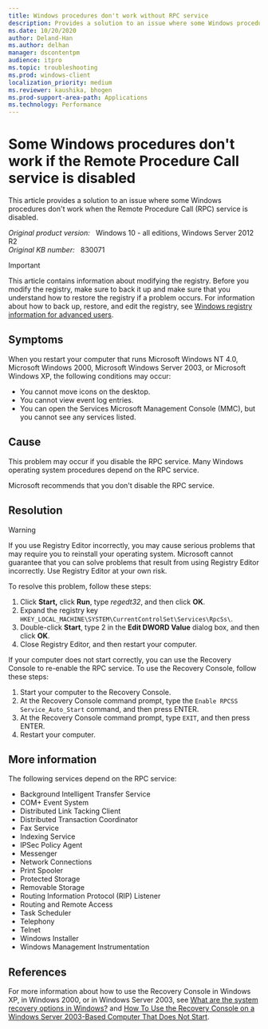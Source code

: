 ```yaml
---
title: Windows procedures don't work without RPC service
description: Provides a solution to an issue where some Windows procedures don't work when the Remote Procedure Call (RPC) service is disabled.
ms.date: 10/20/2020
author: Deland-Han
ms.author: delhan
manager: dscontentpm
audience: itpro
ms.topic: troubleshooting
ms.prod: windows-client
localization_priority: medium
ms.reviewer: kaushika, bhogen
ms.prod-support-area-path: Applications
ms.technology: Performance
---
```

# Some Windows procedures don't work if the Remote Procedure Call service is disabled

This article provides a solution to an issue where some Windows procedures don't work when the Remote Procedure Call (RPC) service is disabled.

_Original product version:_ &nbsp; Windows 10 - all editions, Windows Server 2012 R2  
_Original KB number:_ &nbsp; 830071

> [!IMPORTANT]
> This article contains information about modifying the registry. Before you modify the registry, make sure to back it up and make sure that you understand how to restore the registry if a problem occurs. For information about how to back up, restore, and edit the registry, see [Windows registry information for advanced users](https://support.microsoft.com/help/256986).

## Symptoms

When you restart your computer that runs Microsoft Windows NT 4.0, Microsoft Windows 2000, Microsoft Windows Server 2003, or Microsoft Windows XP, the following conditions may occur:

- You cannot move icons on the desktop.
- You cannot view event log entries.
- You can open the Services Microsoft Management Console (MMC), but you cannot see any services listed.

## Cause

This problem may occur if you disable the RPC service. Many Windows operating system procedures depend on the RPC service.

Microsoft recommends that you don't disable the RPC service.

## Resolution

> [!WARNING]
> If you use Registry Editor incorrectly, you may cause serious problems that may require you to reinstall your operating system. Microsoft cannot guarantee that you can solve problems that result from using Registry Editor incorrectly. Use Registry Editor at your own risk.

To resolve this problem, follow these steps:

1. Click **Start,** click **Run**, type *regedt32*, and then click **OK**.
2. Expand the registry key `HKEY_LOCAL_MACHINE\SYSTEM\CurrentControlSet\Services\RpcSs\`.
3. Double-click **Start**, type 2 in the **Edit DWORD Value** dialog box, and then click **OK**.
4. Close Registry Editor, and then restart your computer.

If your computer does not start correctly, you can use the Recovery Console to re-enable the RPC service. To use the Recovery Console, follow these steps:

1. Start your computer to the Recovery Console.
2. At the Recovery Console command prompt, type the `Enable RPCSS Service_Auto_Start` command, and then press ENTER.
3. At the Recovery Console command prompt, type `EXIT`, and then press ENTER.
4. Restart your computer.

## More information

The following services depend on the RPC service:

- Background Intelligent Transfer Service
- COM+ Event System
- Distributed Link Tacking Client
- Distributed Transaction Coordinator
- Fax Service
- Indexing Service
- IPSec Policy Agent
- Messenger
- Network Connections
- Print Spooler
- Protected Storage
- Removable Storage
- Routing Information Protocol (RIP) Listener
- Routing and Remote Access
- Task Scheduler
- Telephony
- Telnet
- Windows Installer
- Windows Management Instrumentation

## References

For more information about how to use the Recovery Console in Windows XP, in Windows 2000, or in Windows Server 2003, see [What are the system recovery options in Windows?](/windows/what-are-the-system-recovery-options-in-windows-bd88ffdf-1e8e-34a0-d76f-39a71fb4ed4d) and [How To Use the Recovery Console on a Windows Server 2003-Based Computer That Does Not Start](https://support.microsoft.com/help/326215).
